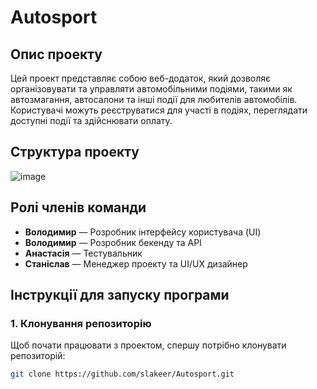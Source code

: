 # Autosport

## Опис проекту
Цей проект представляє собою веб-додаток, який дозволяє організовувати та управляти автомобільними подіями, такими як автозмагання, автосалони та інші події для любителів автомобілів. Користувачі можуть реєструватися для участі в подіях, переглядати доступні події та здійснювати оплату.

## Структура проекту

![image](https://github.com/user-attachments/assets/68b21d18-23c4-488e-a2ce-edd17963fa21)

## Ролі членів команди

- **Володимир** — Розробник інтерфейсу користувача (UI)
- **Володимир** — Розробник бекенду та API
- **Анастасія** — Тестувальник
- **Станіслав** — Менеджер проекту та UI/UX дизайнер

## Інструкції для запуску програми

### 1. Клонування репозиторію
Щоб почати працювати з проектом, спершу потрібно клонувати репозиторій:

```bash
git clone https://github.com/slakeer/Autosport.git

